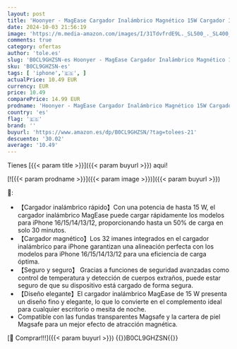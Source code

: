 ```yaml
---
layout: post
title: 'Hoonyer - MagEase Cargador Inalámbrico Magnético 15W Cargador Inalámbrico mag-Safe Compatible con iPhone 16/15/14/13/12 Series y AirPods 3/2/Pro  Negro '
date: 2024-10-03 21:56:19
image: 'https://m.media-amazon.com/images/I/31TdvfrdE9L._SL500_._SL400_.jpg'
comments: true
category: ofertas
author: 'tole.es'
slug: 'B0CL9GHZSN-es Hoonyer - MagEase Cargador Inalámbrico Magnético 15W...'
sku: 'B0CL9GHZSN-es'
tags: [ 'iphone','🇪🇸', ]
actualPrice: 10.49 EUR
currency: EUR
price: 10.49
comparePrice: 14.99 EUR
prodname: 'Hoonyer - MagEase Cargador Inalámbrico Magnético 15W Cargador Inalámbrico mag-Safe Compatible con iPhone 16/15/14/13/12 Series y AirPods 3/2/Pro  Negro '
country: 'es'
flag: '🇪🇸'
brand: ''
buyurl: 'https://www.amazon.es/dp/B0CL9GHZSN/?tag=tolees-21'
descuento: '30.02'
average: '10.49'
---
```


Tienes [{{< param title >}}]({{< param buyurl >}}) aqui!

[![{{< param prodname >}}]({{< param image >}})]({{< param buyurl >}})

🔎:

- 【Cargador inalámbrico rápido】Con una potencia de hasta 15 W, el cargador inalámbrico MagEase puede cargar rápidamente los modelos para iPhone 16/15/14/13/12, proporcionando hasta un 50% de carga en solo 30 minutos.
- 【Cargador magnético】Los 32 imanes integrados en el cargador inalámbrico para iPhone garantizan una alineación perfecta con los modelos para iPhone 16/15/14/13/12 para una eficiencia de carga óptima.
- 【Seguro y seguro】 Gracias a funciones de seguridad avanzadas como control de temperatura y detección de cuerpos extraños, puede estar seguro de que su dispositivo está cargado de forma segura.
- 【Diseño elegante】El cargador inalámbrico MagEase de 15 W presenta un diseño fino y elegante, lo que lo convierte en el complemento ideal para cualquier escritorio o mesita de noche.
- Compatible con las fundas transparentes Magsafe y la cartera de piel Magsafe para un mejor efecto de atracción magnética.

[🛒 Comprar!!!]({{< param buyurl >}})
{{<world>}}B0CL9GHZSN{{</world>}}
